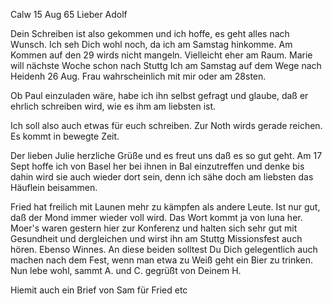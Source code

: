  Calw 15 Aug 65
Lieber Adolf

Dein Schreiben ist also gekommen und ich hoffe, es geht alles nach Wunsch. Ich seh Dich wohl noch, da ich am Samstag hinkomme. Am Kommen auf den 29 wirds nicht mangeln. Vielleicht eher am Raum. Marie will nächste Woche schon nach Stuttg Ich am Samstag auf dem Wege nach Heidenh 26 Aug. Frau wahrscheinlich mit mir oder am 28sten.

Ob Paul einzuladen wäre, habe ich ihn selbst gefragt und glaube, daß er ehrlich schreiben wird, wie es ihm am liebsten ist.

Ich soll also auch etwas für euch schreiben. Zur Noth wirds gerade reichen. Es kommt in bewegte Zeit.

Der lieben Julie herzliche Grüße und es freut uns daß es so gut geht. Am 17 Sept hoffe ich von Basel her bei ihnen in Bal einzutreffen und denke bis dahin wird sie auch wieder dort sein, denn ich sähe doch am liebsten das Häuflein beisammen.

Fried hat freilich mit Launen mehr zu kämpfen als andere Leute. Ist nur gut, daß der Mond immer wieder voll wird. Das Wort kommt ja von luna her. 
Moer's waren gestern hier zur Konferenz und halten sich sehr gut mit Gesundheit und dergleichen und wirst ihn am Stuttg Missionsfest auch hören. Ebenso Winnes. An diese beiden solltest Du Dich gelegentlich auch machen nach dem Fest, wenn man etwa zu Weiß geht ein Bier zu trinken. 
Nun lebe wohl, sammt A. und C. gegrüßt von Deinem
 H.

Hiemit auch ein Brief von Sam für Fried etc


